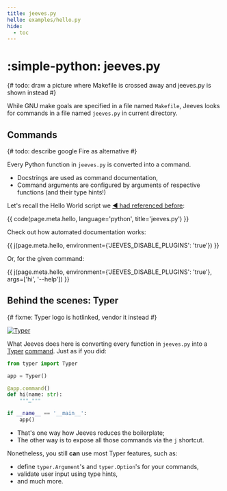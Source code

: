 ```yaml
---
title: jeeves.py
hello: examples/hello.py
hide:
  - toc
---
```


# :simple-python: jeeves.py

{# todo: draw a picture where Makefile is crossed away and jeeves.py is shown instead #}

While GNU make goals are specified in a file named `Makefile`, Jeeves looks for commands in a file named `jeeves.py` in current directory.

## Commands

{# todo: describe google Fire as alternative #}

Every Python function in `jeeves.py` is converted into a command.

* Docstrings are used as command documentation,
* Command arguments are configured by arguments of respective functions (and their type hints!)

Let's recall the Hello World script we [:arrow_backward: had referenced before](../#get-started):

{{ code(page.meta.hello, language='python', title='jeeves.py') }}

Check out how automated documentation works:

{{ j(page.meta.hello, environment={'JEEVES_DISABLE_PLUGINS': 'true'}) }}

Or, for the given command:

{{ j(page.meta.hello, environment={'JEEVES_DISABLE_PLUGINS': 'true'}, args=['hi', '--help']) }}


## Behind the scenes: Typer

{# fixme: Typer logo is hotlinked, vendor it instead #}

[![Typer](https://typer.tiangolo.com/img/logo-margin/logo-margin-vector.svg)](https://typer.tiangolo.com)

What Jeeves does here is converting every function in `jeeves.py` into a [Typer](https://typer.tiangolo.com) [command](https://typer.tiangolo.com/tutorial/commands/). Just as if you did:

```python
from typer import Typer

app = Typer()

@app.command()
def hi(name: str):
    """…"""

if __name__ == '__main__':
    app()
```

* That's one way how Jeeves reduces the boilerplate;
* The other way is to expose all those commands via the `j` shortcut.

Nonetheless, you still **can** use most Typer features, such as:

* define `typer.Argument`'s and `typer.Option`'s for your commands,
* validate user input using type hints,
* and much more.
